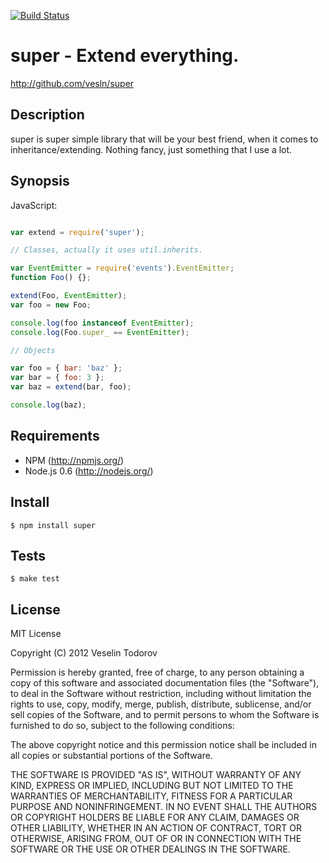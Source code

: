 [![Build Status](https://secure.travis-ci.org/vesln/super.png)](http://travis-ci.org/vesln/super)

# super - Extend everything.

http://github.com/vesln/super

## Description
	
super is super simple library that will be your best friend, when it comes to inheritance/extending.
Nothing fancy, just something that I use a lot.

## Synopsis

JavaScript:

```javascript

var extend = require('super');

// Classes, actually it uses util.inherits.

var EventEmitter = require('events').EventEmitter;
function Foo() {};

extend(Foo, EventEmitter);
var foo = new Foo;

console.log(foo instanceof EventEmitter);
console.log(Foo.super_ == EventEmitter);

// Objects

var foo = { bar: 'baz' };
var bar = { foo: 3 };
var baz = extend(bar, foo);

console.log(baz);

```
## Requirements

- NPM (http://npmjs.org/)
- Node.js 0.6 (http://nodejs.org/)

## Install

	$ npm install super

## Tests

	$ make test

## License

MIT License

Copyright (C) 2012 Veselin Todorov

Permission is hereby granted, free of charge, to any person obtaining a copy of
this software and associated documentation files (the "Software"), to deal in
the Software without restriction, including without limitation the rights to
use, copy, modify, merge, publish, distribute, sublicense, and/or sell copies
of the Software, and to permit persons to whom the Software is furnished to do
so, subject to the following conditions:

The above copyright notice and this permission notice shall be included in all
copies or substantial portions of the Software.

THE SOFTWARE IS PROVIDED "AS IS", WITHOUT WARRANTY OF ANY KIND, EXPRESS OR
IMPLIED, INCLUDING BUT NOT LIMITED TO THE WARRANTIES OF MERCHANTABILITY,
FITNESS FOR A PARTICULAR PURPOSE AND NONINFRINGEMENT. IN NO EVENT SHALL THE
AUTHORS OR COPYRIGHT HOLDERS BE LIABLE FOR ANY CLAIM, DAMAGES OR OTHER
LIABILITY, WHETHER IN AN ACTION OF CONTRACT, TORT OR OTHERWISE, ARISING FROM,
OUT OF OR IN CONNECTION WITH THE SOFTWARE OR THE USE OR OTHER DEALINGS IN THE
SOFTWARE.